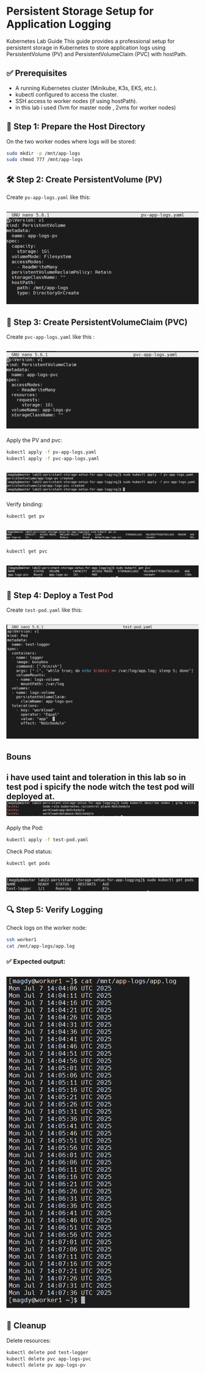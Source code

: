 # Persistent Storage Setup for Application Logging
Kubernetes Lab Guide
This guide provides a professional setup for persistent storage in Kubernetes to store application logs using PersistentVolume (PV) and PersistentVolumeClaim (PVC) with hostPath.


## ✅ Prerequisites
- A running Kubernetes cluster (Minikube, K3s, EKS, etc.).
- kubectl configured to access the cluster.
- SSH access to worker nodes (if using hostPath).
- in this lab i used (1vm for master node , 2vms for worker nodes)

## 📂 Step 1: Prepare the Host Directory
On the two worker nodes where logs will be stored:

```bash
sudo mkdir -p /mnt/app-logs
sudo chmod 777 /mnt/app-logs
```

## 🛠️ Step 2: Create PersistentVolume (PV)
Create `pv-app-logs.yaml` like this:

![image](https://github.com/Mohamedmagdy220/iVolve-OTJ-/blob/main/k8s/lab22-persistant-storage-setuo-for-app-logging/images/pv-app-logs-yml.png)
---


## 📝 Step 3: Create PersistentVolumeClaim (PVC)
Create `pvc-app-logs.yaml` like this :

![image](https://github.com/Mohamedmagdy220/iVolve-OTJ-/blob/main/k8s/lab22-persistant-storage-setuo-for-app-logging/images/pvc-app-logs-yml.png)
---
Apply the PV and pvc:

```bash
kubectl apply -f pv-app-logs.yaml
kubectl apply -f pvc-app-logs.yaml
```

![image](https://github.com/Mohamedmagdy220/iVolve-OTJ-/blob/main/k8s/lab22-persistant-storage-setuo-for-app-logging/images/create%20pv%20and%20pvc.png)
---

Verify binding:

```bash
kubectl get pv
```
![image](https://github.com/Mohamedmagdy220/iVolve-OTJ-/blob/main/k8s/lab22-persistant-storage-setuo-for-app-logging/images/get%20pv.png)
---

```bash
kubectl get pvc
```
![image](https://github.com/Mohamedmagdy220/iVolve-OTJ-/blob/main/k8s/lab22-persistant-storage-setuo-for-app-logging/images/get%20pvc.png)
---


## 🚀 Step 4: Deploy a Test Pod
Create `test-pod.yaml` like this:

![image](https://github.com/Mohamedmagdy220/iVolve-OTJ-/blob/main/k8s/lab22-persistant-storage-setuo-for-app-logging/images/test%20pod.png)
---

## Bouns
i have used taint and toleration in this lab so in test pod i spicify the node witch the test pod will deployed at.
![image](https://github.com/Mohamedmagdy220/iVolve-OTJ-/blob/main/k8s/lab22-persistant-storage-setuo-for-app-logging/images/bouns%20for%20taints.png)
---

Apply the Pod:

```bash
kubectl apply -f test-pod.yaml
```
Check Pod status:

```bash
kubectl get pods
```
![image](https://github.com/Mohamedmagdy220/iVolve-OTJ-/blob/main/k8s/lab22-persistant-storage-setuo-for-app-logging/images/get%20pods.png)
---


## 🔍 Step 5: Verify Logging
Check logs on the worker node:
```bash
ssh worker1
cat /mnt/app-logs/app.log
```

### ✅ Expected output:

![image](https://github.com/Mohamedmagdy220/iVolve-OTJ-/blob/main/k8s/lab22-persistant-storage-setuo-for-app-logging/images/cat%20log%20on%20worker1.png)
---

## 🧹 Cleanup
Delete resources:

```bash
kubectl delete pod test-logger
kubectl delete pvc app-logs-pvc
kubectl delete pv app-logs-pv
```  













